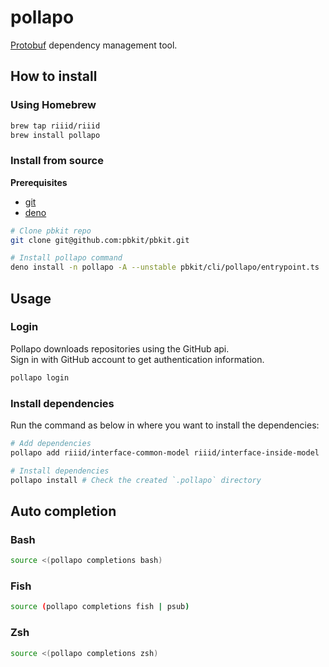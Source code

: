 # pollapo

[Protobuf][protobuf] dependency management tool.

[protobuf]: https://developers.google.com/protocol-buffers

## How to install

### Using Homebrew

```sh
brew tap riiid/riiid
brew install pollapo
```

### Install from source

**Prerequisites**

- [git](https://git-scm.com/)
- [deno](https://deno.land/)

```sh
# Clone pbkit repo
git clone git@github.com:pbkit/pbkit.git

# Install pollapo command
deno install -n pollapo -A --unstable pbkit/cli/pollapo/entrypoint.ts
```

## Usage

### Login

Pollapo downloads repositories using the GitHub api.\
Sign in with GitHub account to get authentication information.

```sh
pollapo login
```

### Install dependencies

Run the command as below in where you want to install the dependencies:

```sh
# Add dependencies
pollapo add riiid/interface-common-model riiid/interface-inside-model

# Install dependencies
pollapo install # Check the created `.pollapo` directory
```

## Auto completion

### Bash

```sh
source <(pollapo completions bash)
```

### Fish

```sh
source (pollapo completions fish | psub)
```

### Zsh

```sh
source <(pollapo completions zsh)
```
